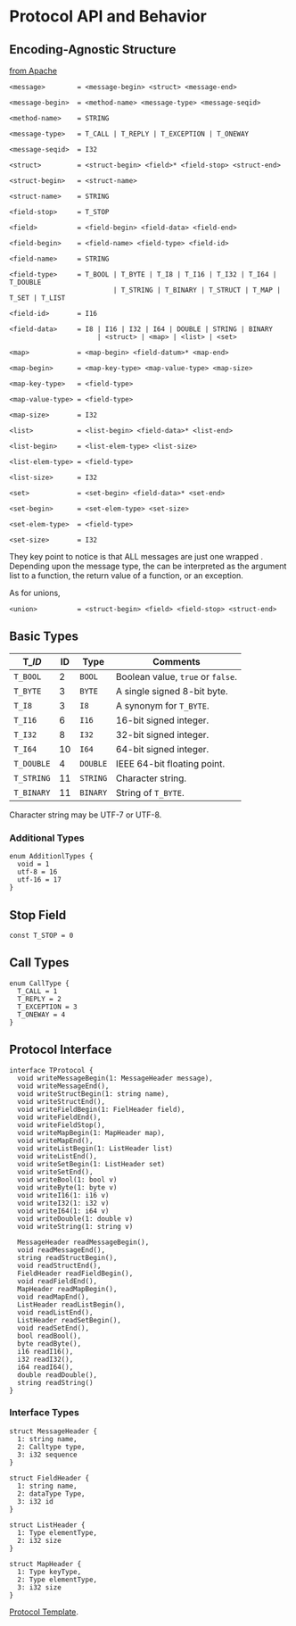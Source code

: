 # Protocol API and Behavior

## Encoding-Agnostic Structure

[from Apache](https://github.com/apache/thrift/edit/master/doc/specs/thrift-protocol-spec.md)

```ebnf
<message>        = <message-begin> <struct> <message-end>

<message-begin>  = <method-name> <message-type> <message-seqid>

<method-name>    = STRING

<message-type>   = T_CALL | T_REPLY | T_EXCEPTION | T_ONEWAY

<message-seqid>  = I32

<struct>         = <struct-begin> <field>* <field-stop> <struct-end>

<struct-begin>   = <struct-name>

<struct-name>    = STRING

<field-stop>     = T_STOP

<field>          = <field-begin> <field-data> <field-end>

<field-begin>    = <field-name> <field-type> <field-id>

<field-name>     = STRING

<field-type>     = T_BOOL | T_BYTE | T_I8 | T_I16 | T_I32 | T_I64 | T_DOUBLE
                          | T_STRING | T_BINARY | T_STRUCT | T_MAP | T_SET | T_LIST

<field-id>       = I16

<field-data>     = I8 | I16 | I32 | I64 | DOUBLE | STRING | BINARY
                      | <struct> | <map> | <list> | <set>

<map>            = <map-begin> <field-datum>* <map-end>

<map-begin>      = <map-key-type> <map-value-type> <map-size>

<map-key-type>   = <field-type>

<map-value-type> = <field-type>

<map-size>       = I32

<list>           = <list-begin> <field-data>* <list-end>

<list-begin>     = <list-elem-type> <list-size>

<list-elem-type> = <field-type>

<list-size>      = I32

<set>            = <set-begin> <field-data>* <set-end>

<set-begin>      = <set-elem-type> <set-size>

<set-elem-type>  = <field-type>

<set-size>       = I32
```

They key point to notice is that ALL messages are just one wrapped <struct>. Depending upon the message type, the <struct> can be interpreted as the argument list to a function, the return value of a function, or an exception.
  
As for unions,
  
```ebnf
<union>          = <struct-begin> <field> <field-stop> <struct-end>
```


## Basic Types

T_*ID*     | ID | Type     | Comments
-----------|----|----------|-----------------------------------
`T_BOOL`   | 2  | `BOOL`   | Boolean value, `true` or `false`.
`T_BYTE`   | 3  | `BYTE`   | A single signed 8-bit byte.
`T_I8`     | 3  | `I8`     | A synonym for `T_BYTE`.
`T_I16`    | 6  | `I16`    | 16-bit signed integer.
`T_I32`    | 8  | `I32`    | 32-bit signed integer.
`T_I64`    | 10 | `I64`    | 64-bit signed integer.
`T_DOUBLE` | 4  | `DOUBLE` | IEEE 64-bit floating point.
`T_STRING` | 11 | `STRING` | Character string.
`T_BINARY` | 11 | `BINARY` | String of `T_BYTE`.

Character string may be UTF-7 or UTF-8.

### Additional Types

```thrift
enum AdditionlTypes {
  void = 1
  utf-8 = 16
  utf-16 = 17
}
```

## Stop Field

```thrift
const T_STOP = 0
```

## Call Types

```thrift
enum CallType {
  T_CALL = 1
  T_REPLY = 2
  T_EXCEPTION = 3
  T_ONEWAY = 4
}
```

## Protocol Interface

```thrift
interface TProtocol {
  void writeMessageBegin(1: MessageHeader message),
  void writeMessageEnd(),
  void writeStructBegin(1: string name),
  void writeStructEnd(),
  void writeFieldBegin(1: FielHeader field),
  void writeFieldEnd(),
  void writeFieldStop(),
  void writeMapBegin(1: MapHeader map),
  void writeMapEnd(),
  void writeListBegin(1: ListHeader list)
  void writeListEnd(),
  void writeSetBegin(1: ListHeader set)
  void writeSetEnd(),
  void writeBool(1: bool v)
  void writeByte(1: byte v)
  void writeI16(1: i16 v)
  void writeI32(1: i32 v)
  void writeI64(1: i64 v)
  void writeDouble(1: double v)
  void writeString(1: string v)

  MessageHeader readMessageBegin(),
  void readMessageEnd(),
  string readStructBegin(),
  void readStructEnd(),
  FieldHeader readFieldBegin(),
  void readFieldEnd(),
  MapHeader readMapBegin(),
  void readMapEnd(),
  ListHeader readListBegin(),
  void readListEnd(),
  ListHeader readSetBegin(),
  void readSetEnd(),
  bool readBool(),
  byte readByte(),
  i16 readI16(),
  i32 readI32(),
  i64 readI64(),
  double readDouble(),
  string readString()
}
```

### Interface Types

```thrift
struct MessageHeader {
  1: string name,
  2: Calltype type,
  3: i32 sequence
}

struct FieldHeader {
  1: string name,
  2: dataType Type,
  3: i32 id
}

struct ListHeader {
  1: Type elementType,
  2: i32 size
}

struct MapHeader {
  1: Type keyType,
  2: Type elementType,
  3: i32 size
}
```

[Protocol Template](https://johnstonskj.github.io/thrift-specs/protocol-template).
